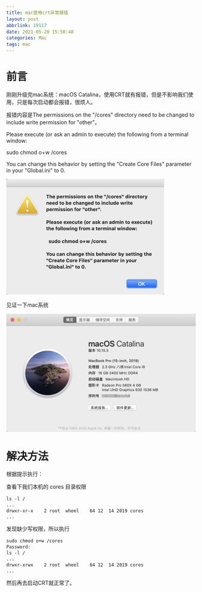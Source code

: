 ```yaml
---
title: mac使用crt异常报错
layout: post
abbrlink: 19117
date: 2021-05-20 15:50:48
categories: Mac
tags: mac
---
```


# 前言

刚刚升级完mac系统：macOS Catalina，使用CRT就有报错，但是不影响我们使用，只是每次启动都会报错，很烦人。

报错内容是The permissions on the "/cores" directory need to be changed to include write permission for "other"。

<!--more-->

Please execute (or ask an admin to execute) the following from a terminal window:

sudo chmod o+w /cores

You can change this behavior by setting the "Create Core Files" parameter in your "Global.ini" to 0.

<img src="../img/image-20210520160622429.png" alt="报错截图" style="zoom:50%;" />

见证一下mac系统

<img src="../img/image-20210520160642626.png" alt="mac截图" style="zoom:50%;" />

# 解决方法

根据提示执行：

查看下我们本机的 cores 目录权限

```
ls -l /
...
drwxr-xr-x    2 root  wheel    64 12  14 2019 cores
...
```

发现缺少写权限，所以执行

```
sudo chmod o+w /cores
Password:
ls -l /
...
drwxr-xrwx    2 root  wheel    64 12  14 2019 cores
...
```



然后再去启动CRT就正常了。
